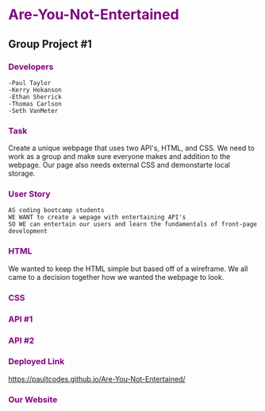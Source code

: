 # <span style="color: purple">Are-You-Not-Entertained </span>
## Group Project #1

### <span style="color: purple">Developers </span>
```
-Paul Taylor 
-Kerry Hokanson 
-Ethan Sherrick 
-Thomas Carlson 
-Seth VanMeter
```

### <span style="color: purple">Task</span>
Create a unique webpage that uses two API's, HTML, and CSS. We need to work as a group and make sure everyone makes and addition to the webpage. Our page also needs external CSS and demonstarte local storage.

### <span style="color: purple">User Story</span>
```
AS coding bootcamp students
WE WANT to create a wepage with entertaining API's
SO WE can entertain our users and learn the fundamentals of front-page development
```

### <span style="color: purple">HTML</span>
We wanted to keep the HTML simple but based off of a wireframe. We all came to a decision together how we wanted the webpage to look.

### <span style="color: purple">CSS</span>

### <span style="color: purple">API #1</span>

### <span style="color: purple">API #2</span>

### <span style="color: purple">Deployed Link </span>

https://paultcodes.github.io/Are-You-Not-Entertained/

### <span style="color: purple">Our Website</span>
<!-- ![A full screenshot of our deployed website](insert image of final product here and get rid of comment marks) -->

